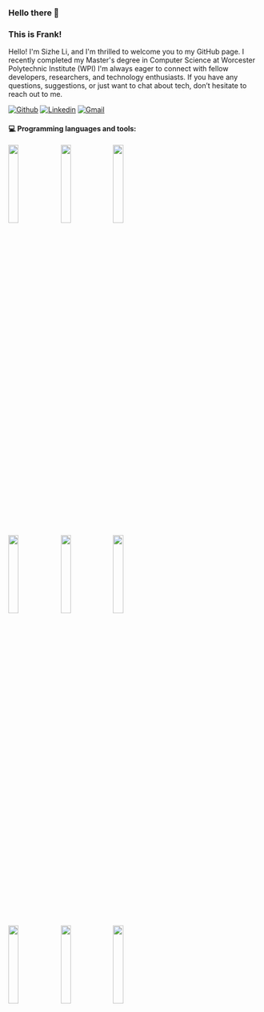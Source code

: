 ### Hello there 👋
### This is Frank!

Hello! I'm Sizhe Li, and I'm thrilled to welcome you to my GitHub page. I recently completed my Master's degree in Computer Science at Worcester Polytechnic Institute (WPI)
I'm always eager to connect with fellow developers, researchers, and technology enthusiasts. If you have any questions, suggestions, or just want to chat about tech, don’t hesitate to reach out to me.

[![Github](https://img.shields.io/badge/-Github-000?style=flat&logo=Github&logoColor=white)](https://github.com/Beatrimo)
[![Linkedin](https://img.shields.io/badge/-LinkedIn-blue?style=flat&logo=Linkedin&logoColor=white)](https://www.linkedin.com/in/sizhe-li-7615972b0/)
[![Gmail](https://img.shields.io/badge/-Gmail-c14438?style=flat&logo=Gmail&logoColor=white)](mailto:laomo030@gmail.com)


#### :computer: Programming languages and tools:
<p>
  
<code><img width="20%" src="https://www.vectorlogo.zone/logos/python/python-ar21.svg"></code>
<code><img width="20%" src="https://www.vectorlogo.zone/logos/java/java-ar21.svg"></code>
<code><img width="20%" src="https://www.vectorlogo.zone/logos/hexoio/hexoio-ar21.svg"></code>
<br />
<code><img width="20%" src="https://www.vectorlogo.zone/logos/atlassian_jira/atlassian_jira-ar21.svg"></code>
<code><img width="20%" src="https://www.vectorlogo.zone/logos/mysql/mysql-ar21.svg"></code>
<code><img width="20%" src="https://www.vectorlogo.zone/logos/mongodb/mongodb-ar21.svg"></code>
<br />
<code><img width="20%" src="https://www.vectorlogo.zone/logos/git-scm/git-scm-ar21.svg"></code>
<code><img width="20%" src="https://www.vectorlogo.zone/logos/w3_css/w3_css-ar21.svg"></code>
<code><img width="20%" src="https://www.vectorlogo.zone/logos/javascript/javascript-ar21.svg"></code>
</p>

<!--


- 🔭 I’m currently working on ...
- 🌱 I’m currently learning ...
- 👯 I’m looking to collaborate on ...
- 🤔 I’m looking for help with ...
- 💬 Ask me about ...
- 📫 How to reach me: ...
- 😄 Pronouns: ...
- ⚡ Fun fact: ...
-->
